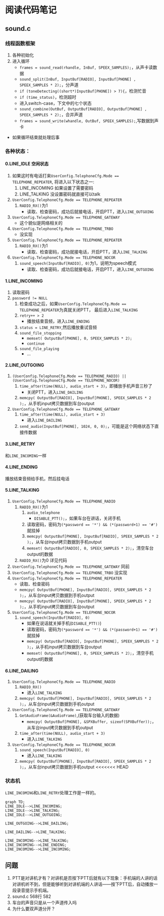 # 阅读代码笔记

## sound.c

### 线程函数框架
1. 各种初始化
2. 进入循环
    + `frames = sound_read(rhandle, InBuf, SPEEX_SAMPLES);`，从声卡读数据
    + `sound_split(InBuf, InputBuf[RADIO], InputBuf[PHONE] , SPEEX_SAMPLES * 2);`，分声道
    + `if (toneDetecting((short*)InputBuf[PHONE]) > 7){`，检测忙音
    + `if (time_status)`，检测超时
    + 进入switch-case，下文中的七个状态
    + `sound_combine(OutBuf, OutputBuf[RADIO], OutputBuf[PHONE] , SPEEX_SAMPLES * 2);`，合并声道
    + `frames = sound_write(whandle, OutBuf, SPEEX_SAMPLES);`,写数据到声卡
+ 如果循环结束就处理后事

### 各种状态：
#### 0.LINE_IDLE 空闲状态
1. 如果这时有电话打来`UserConfig.TelephoneCfg.Mode == TELEPHONE_REPEATER`, 将进入以下状态之一:
    1. LINE_INCOMING 如果设置了需要密码
    2. LINE_TALKING 没设置密码就直接可以talk
2. `UserConfig.TelephoneCfg.Mode == TELEPHONE_REPEATER`
    1. `RADIO_RX()`为1
        + 读取、检查密码，成功后就接电话，开启PTT，进入`LINE_OUTGOING`
3. `UserConfig.TelephoneCfg.Mode == TELEPHONE_GATEWAY`
    + 这个貌似是网络相关的
4. `UserConfig.TelephoneCfg.Mode == TELEPHONE_TRBO`
    + 没实现
5. `UserConfig.TelephoneCfg.Mode == TELEPHONE_REPEATER`
    1. `RADIO_RX()`为1
        + 读取、检查密码，成功就接电话，开启PTT，进入`LINE_TALKING`
6. `UserConfig.TelephoneCfg.Mode == TELEPHONE_NOCOR`
    1. `sound_speech(InputBuf[RADIO], 0)`为1，说明为speech模式
        + 读取、检查密码，成功后就接电话，开启PTT，进入`LINE_OUTGOING`

####  1.LINE_INCOMING
1. 读取密码
2. `password != NULL`
    1. 检查成功之后，如果`UserConfig.TelephoneCfg.Mode == TELEPHONE_REPEATER`为真就关闭PTT，
最后进入`LINE_TALKING`
    2. `retry++ > 2`
        + 播放结束音频，进入`LINE_ENDING`
    3. `status = LINE_RETRY`,然后播放重试音频
    4. `sound_file_stopping`
        + `memset( OutputBuf[PHONE], 0, SPEEX_SAMPLES * 2);`
        + `continue`
    5. `sound_file_playing`
        + ...


#### 2.LINE_OUTGOING
1. `(UserConfig.TelephoneCfg.Mode == TELEPHONE_RADIO) ||
    (UserConfig.TelephoneCfg.Mode == TELEPHONE_NOCOR)`
    1. `time_after(time(NULL), audio_start + 3)`，即播放手机声音三秒了
        + 关闭PTT，进入`LINE_DAILING`
    2. `memcpy( OutputBuf[RADIO], InputBuf[PHONE], SPEEX_SAMPLES * 2 );`，从手机input拷贝数据到车台output
2. `UserConfig.TelephoneCfg.Mode == TELEPHONE_GATEWAY`
    1. `time_after(time(NULL), audio_start + 3)`
        + 进入`LINE_DAILING`
    2. `send_audio(InputBuf[PHONE], 1024, 0, 0);`，可能是这个网络状态下直接传数据


#### 3.LINE_RETRY
和`LINE_INCOMING`一样

#### 4.LINE_ENDING
播放结束音频给手机，然后挂电话

#### 5.LINE_TALKING
1. `UserConfig.TelephoneCfg.Mode == TELEPHONE_RADIO`
    1. `RADIO_RX()`为1
        1. `audio_telephone`
            + `DISABLE_PTT();`，如果车台在讲话，关闭手机
        2. 读取密码，密码为`(*password == '*') && (*(password+1) == '#')`就挂掉
        3. `memcpy( OutputBuf[PHONE], InputBuf[RADIO], SPEEX_SAMPLES * 2 );`，从车台input拷贝数据到手机output
        4. `memset( OutputBuf[RADIO], 0, SPEEX_SAMPLES * 2);`，清空车台output的数据
    2. `RADIO_RX()`为0
        详见代码
2. `UserConfig.TelephoneCfg.Mode == TELEPHONE_GATEWAY`
同前
3. `UserConfig.TelephoneCfg.Mode == TELEPHONE_TRBO`
没实现
4. `UserConfig.TelephoneCfg.Mode == TELEPHONE_REPEATER`
    + 读取、检查密码
    + `memcpy( OutputBuf[PHONE], InputBuf[RADIO], SPEEX_SAMPLES * 2 );`，从车台input拷贝数据到手机output
    + `memcpy( OutputBuf[RADIO], InputBuf[PHONE], SPEEX_SAMPLES * 2 );`，从手机input拷贝数据到车台output
5. `UserConfig.TelephoneCfg.Mode == TELEPHONE_NOCOR`
    1. `sound_speech(InputBuf[RADIO], 0)`
        + 如果在说话就关掉手机(`DISABLE_PTT()`)
        + 读取密码，密码为`(*password == '*') && (*(password+1) == '#')`就挂掉
        + `memcpy( OutputBuf[RADIO], InputBuf[PHONE], SPEEX_SAMPLES * 2 );`，从手机input拷贝数据到车台output
        + `memset( OutputBuf[PHONE], 0, SPEEX_SAMPLES * 2);`，清空手机output的数据


#### 6.LINE_DAILING
1. `UserConfig.TelephoneCfg.Mode == TELEPHONE_RADIO`
    1. `RADIO_RX()`
        + 进入`LINE_TALKING`
    2. `memcpy( OutputBuf[PHONE], InputBuf[RADIO], SPEEX_SAMPLES * 2 );`，从车台input拷贝数据到手机output
2. `UserConfig.TelephoneCfg.Mode == TELEPHONE_GATEWAY`
    1. `GetAudioFrame(&AudioFrame)`,(获取车台输入的数据)
        + `memcpy( OutputBuf[PHONE], &SPXBuffer, sizeof(SPXBuffer));`，从车台input拷贝数据到手机output
    2. `time_after(time(NULL), audio_start + 3)`
        + 进入`LINE_TALKING`
3. `UserConfig.TelephoneCfg.Mode == TELEPHONE_NOCOR`
    1. `sound_speech(InputBuf[RADIO], 0)`
        + 进入`LINE_TALKING`
    2. `memcpy( OutputBuf[PHONE], InputBuf[RADIO], SPEEX_SAMPLES * 2 );`，从车台input拷贝数据到手机output
<<<<<<< HEAD


### 状态机
`LINE_INCOMING`和`LINE_RETRY`处理工作是一样的。
```mermaid
graph TD;
LINE_IDLE-->LINE_INCOMING;
LINE_IDLE-->LINE_TALKING;
LINE_IDLE-->LINE_OUTGOING;

LINE_OUTGOING-->LINE_DAILING;

LINE_DAILING-->LINE_TALKING;

LINE_INCOMING-->LINE_TALKING;
LINE_INCOMING-->LINE_ENDING;
LINE_INCOMING-->LINE_INCOMING;
```


## 问题
1. PTT是对讲机才有？对讲机是否按下PTT后就有以下现象：手机端的人讲的话对讲机听不到，但是能够听到对讲机端的人讲话——按下PTT后，自动播放一段录音提示手机端。
2. sound.c 568行 582
3. 车台的声音只是从一个声道传入吗
4. 为什么要双声道分开？